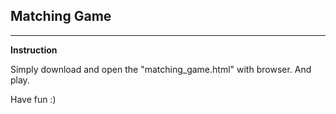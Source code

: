 
## Matching Game ##


----------


**Instruction**

Simply download and open the "matching_game.html" with browser. And play.

Have fun :)

